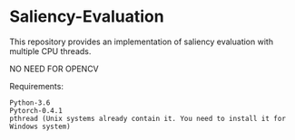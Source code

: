 # Saliency-Evaluation
This repository provides an implementation of saliency evaluation with multiple CPU threads.

NO NEED FOR OPENCV

Requirements:
```
Python-3.6
Pytorch-0.4.1
pthread (Unix systems already contain it. You need to install it for Windows system)
```
